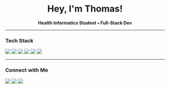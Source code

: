 <!-- Profile README for Thomas (CodingWithKantecki) -->

<h1 align="center"> Hey, I'm Thomas!</h1>
<p align="center">
  <b>Health Informatics Student • Full-Stack Dev</b><br/>
  
</p>

---

###  Tech Stack
<p>
  <img src="https://img.shields.io/badge/Python-3776AB?style=for-the-badge&logo=python&logoColor=white"/>
  <img src="https://img.shields.io/badge/SQL-336791?style=for-the-badge&logo=postgresql&logoColor=white"/>
  <img src="https://img.shields.io/badge/Tableau-005571?style=for-the-badge&logo=tableau&logoColor=white"/>
  <img src="https://img.shields.io/badge/FHIR-HL7-red?style=for-the-badge"/>
  <img src="https://img.shields.io/badge/HealthTech-EHR-blue?style=for-the-badge"/>
  <img src="https://img.shields.io/badge/GitHub-181717?style=for-the-badge&logo=github&logoColor=white"/>
</p>

---

###  Connect with Me
<p>
  <a href="https://kantecki.dev"><img src="https://img.shields.io/badge/Website-000?style=for-the-badge&logo=vercel&logoColor=white"/></a>
  <a href="https://www.linkedin.com/in/thomas-kantecki-836b39271/"><img src="https://img.shields.io/badge/LinkedIn-0077B5?style=for-the-badge&logo=linkedin&logoColor=white"/></a>
  <a href="https://github.com/CodingWithKantecki"><img src="https://img.shields.io/badge/GitHub-181717?style=for-the-badge&logo=github&logoColor=white"/></a>
</p>

